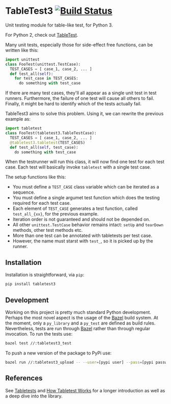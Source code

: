 # TableTest3 [![Build Status](https://travis-ci.org/horia141/tabletest3.svg)](https://travis-ci.org/horia141/tabletest3) #

Unit testing module for table-like test, for Python 3.

For Python 2, check out [TableTest](https://github.com/horia141/tabletest).

Many unit tests, especially those for side-effect free functions, can be written like this:

```python
import unittest
class FooTest(unittest.TestCase):
  TEST_CASES = [ case_1, case_2, ... ]
  def test_all(self):
    for test_case in TEST_CASES:
      do something with test_case
```

If there are many test cases, they'll all appear as a single unit test in test runners. Furthermore,
the failure of one test will cause all others to fail. Finally, it might be hard to identify which
of the tests actually fail.

TableTest3 aims to solve this problem. Using it, we can rewrite the previous example as:

```python
import tabletest
class FooTest(tabletest3.TableTestCase):
  TEST_CASES = [ case_1, case_2, ... ]
  @tabletest3.tabletest(TEST_CASES)
  def test_all(self, test_case):
    do something with test_case
```

When the testrunner will run this class, it will now find one test for each test case. Each test
will basically invoke `tabletest` with a single test case.

The setup functions like this:
* You must define a `TEST_CASE` class variable which can be iterated as a sequence.
* You must define a single argumet test function which does the testing required for each
  test case.
* Each element of `TEST_CASE` generates a test function, called `test_all_{xx}`, for the previous
  example.
* Iteration order is not guaranteed and should not be depended on.
* All other `unittest.TestCase` behavior remains intact: `setUp` and `tearDown` methods, other test
  methods etc.
* More than one test can be annotated with tabletests per test case.
* However, the name must starst with `test_`, so it is picked up by the runner.

## Installation ##

Installation is straightforward, via `pip`:

```bash
pip install tabletest3
```

## Development ##

Working on this project is pretty much standard Python development. Perhaps the most novel aspect is the usage of the [Bazel][bazel] build system. At the moment, only a `py_library` and a `py_test` are defined as build rules. Nevertheless, tests are run through [Bazel][bazel] rather than through regular invocation. To run the tests use:

```bash
bazel test //:tabletest3_test
```

To push a new version of the package to PyPi use:

```bash
bazel run //:tabletest3_upload -- --user=[pypi user] --pass=[pypi password]
```

## References ##

See [Tabletests][tabletests] and [How Tabletest Works][how-tabletest-works] for a longer introduction as well as a deep dive into the library.

[tabletests]: https://horia141.github.com/jekyll/update/2015/08/31/tabletests.html
[how-tabletest-works]: https://horia141.github.com/jekyll/update/2015/09/08/how-tabletest-works.html
[bazel]: http://bazel.io